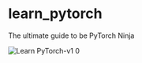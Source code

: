 # learn_pytorch
The ultimate guide to be PyTorch Ninja

![Learn PyTorch-v1 0](https://user-images.githubusercontent.com/37369603/211323993-a2a05a25-3533-48f2-b9a6-bd3140406811.png)
